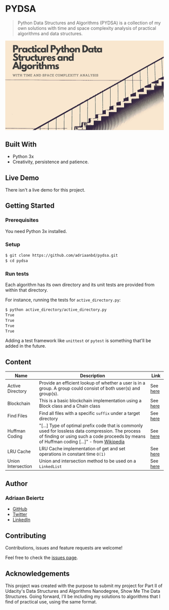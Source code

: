 # PYDSA

> Python Data Structures and Algorithms (PYDSA) is a collection of my own solutions with time and space complexity analysis of practical algorithms and data structures.

![Cover Image](/imgs/cover2.png?raw=true)

## Built With

- Python 3x
- Creativity, persistence and patience.

## Live Demo

There isn't a live demo for this project.

## Getting Started

### Prerequisites

You need Python 3x installed.

### Setup

```bash
$ git clone https://github.com/adriaanbd/pydsa.git
$ cd pydsa
```

### Run tests

Each algorithm has its own directory and its unit tests are provided from within that directory.

For instance, running the tests for `active_directory.py`:

```bash
$ python active_directory/active_directory.py
True
True
True
True
```

Adding a test framework like `unittest` or `pytest` is something that'll be added in the future.

## Content

Name|Description|Link
---|---|---
Active Directory|Provide an efficient lookup of whether a user is in a group. A group could consist of both user(s) and group(s).|See [here](https://github.com/adriaanbd/pydsa/tree/master/active_directory)|
Blockchain|This is a basic blockchain implementation using a Block class and a Chain class|See [here](https://github.com/adriaanbd/pydsa/tree/master/blockchain)
Find Files|Find all files with a specific `suffix` under a target directory|See [here](https://github.com/adriaanbd/pydsa/tree/master/find_files)
Huffman Coding|"[...] Type of optimal prefix code that is commonly used for lossless data compression. The process of finding or using such a code proceeds by means of Huffman coding [...]" - from [Wikipedia](https://en.wikipedia.org/wiki/Huffman_coding)|See [here](https://github.com/adriaanbd/pydsa/tree/master/huffman_coding)
LRU Cache|LRU Cache implementation of get and set operations in constant time `O(1)`|See [here](https://github.com/adriaanbd/pydsa/tree/master/lru_cache)
Union Intersection|Union and intersection method to be used on a `LinkedList`|See [here](https://github.com/adriaanbd/pydsa/tree/master/union_intersection)

## Author

### Adriaan Beiertz

- [GitHub](https://gihub.com/adriaanbd)
- [Twitter](https://twitter.com/abeiertz)
- [LinkedIn](https://linkedin.com/adriaanbd)

## Contributing

Contributions, issues and feature requests are welcome!

Feel free to check the [issues page](https://github.com/adriaanbd/pydsa/issues).

## Acknowledgements

This project was created with the purpose to submit my project for Part II of Udacity's Data Structures and Algorithms Nanodegree, Show Me The Data Structures. Going forward, I'll be including my solutions to algorithms that I find of practical use, using the same format.
